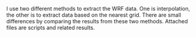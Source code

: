 I use two different methods to extract the WRF data. One is interpolation, the other is to extract data based on the nearest grid. There are small differences by comparing the results from these two methods. Attached files are scripts and related results.
